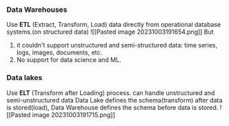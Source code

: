 ### Data Warehouses
Use **ETL**  (Extract, Transform, Load) data directly from operational database systems.(on structured data)
![[Pasted image 20231003191654.png]]
But 
1. it couldn't support unstructured and semi-structured data: time series, logs, images, documents, etc.
2. No support for data science and ML.

### Data lakes
Use **ELT** (Transform after Loading) process.
can handle unstructured and semi-unstructured data
Data Lake defines the schema(transform) after data is stored(load), Data Warehouse defines the schema before data is stored.
![[Pasted image 20231003191715.png]]
